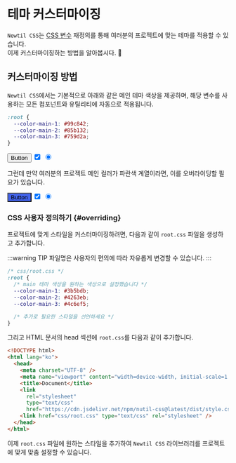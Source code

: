 <script setup>
import ExampleSection from "../components/demo/ExampleSection.vue"
</script>

# 테마 커스터마이징
`Newtil CSS`는 [CSS 변수](https://developer.mozilla.org/en-US/docs/Web/CSS/Using_CSS_custom_properties) 재정의를 통해 여러분의 프로젝트에 맞는 테마를 적용할 수 있습니다. <br/>
이제 커스터마이징하는 방법을 알아봅시다. 🚀

## 커스터마이징 방법

`Newtil CSS`에서는 기본적으로 아래와 같은 메인 테마 색상을 제공하며, 해당 변수를 사용하는 모든  컴포넌트와 유틸리티에 자동으로 적용됩니다.

```css
:root {
  --color-main-1: #99c842;
  --color-main-2: #85b132;
  --color-main-3: #759d2a;
}
```

<ExampleSection class="d:flex ai:center gap:4">
  <button type="button" class="n-btn">Button</button>
  <input type="checkbox" class="n-toggle" checked/>
  <input type="radio" class="n-toggle n-toggle:dot" checked/>
</ExampleSection>

그런데 만약 여러분의 프로젝트 메인 컬러가 파란색 계열이라면, 이를 오버라이딩할 필요가 있습니다.

<ExampleSection class="d:flex ai:center gap:4">
  <button type="button" class="n-btn example">Button</button>
  <input type="checkbox" class="n-toggle example" checked/>
  <input type="radio" class="n-toggle n-toggle:dot example" checked/>
</ExampleSection>

### CSS 사용자 정의하기 {#overriding}

프로젝트에 맞게 스타일을 커스터마이징하려면, 다음과 같이 `root.css` 파일을 생성하고 추가합니다.

:::warning TIP
파일명은 사용자의 편의에 따라 자유롭게 변경할 수 있습니다.
:::

```css
/* css/root.css */
:root {
  /* main 테마 색상을 원하는 색상으로 설정했습니다 */
  --color-main-1: #3b5bdb;
  --color-main-2: #4263eb;
  --color-main-3: #4c6ef5;

  /* 추가로 필요한 스타일을 선언하세요 */
}
```

그리고 HTML 문서의 head 섹션에 `root.css`를 다음과 같이 추가합니다.

```html {11}
<!DOCTYPE html>
<html lang="ko">
  <head>
    <meta charset="UTF-8" />
    <meta name="viewport" content="width=device-width, initial-scale=1.0" />
    <title>Document</title>
    <link
      rel="stylesheet"
      type="text/css"
      href="https://cdn.jsdelivr.net/npm/nutil-css@latest/dist/style.css" />
    <link href="css/root.css" type="text/css" rel="stylesheet" />
  </head>
</html>
```

이제 `root.css` 파일에 원하는 스타일을 추가하여 `Newtil CSS` 라이브러리를 프로젝트에 맞게 맞춤 설정할 수 있습니다.


<style>
.n-btn.example{
  background-color: #4263eb;
}

.n-toggle.example{
  background-color: #4263eb;
}

.n-toggle.n-toggle\:dot.example{
  background-color: #ffff;
  border-color: #4263eb;
}

.n-toggle.n-toggle\:dot.example::before{
  background-color: #4263eb;
}
</style>